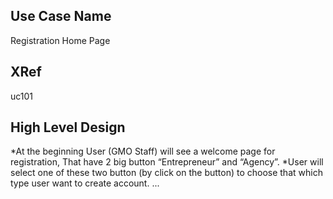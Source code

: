Use Case Name
-------------
Registration Home Page

XRef
----
uc101

High Level Design
-----------------
*At the beginning User (GMO Staff) will see a welcome page for registration, That have 2 big button “Entrepreneur” and “Agency”.
*User will select one of these two button (by click on the button) to choose that which type user want to create account.
...
